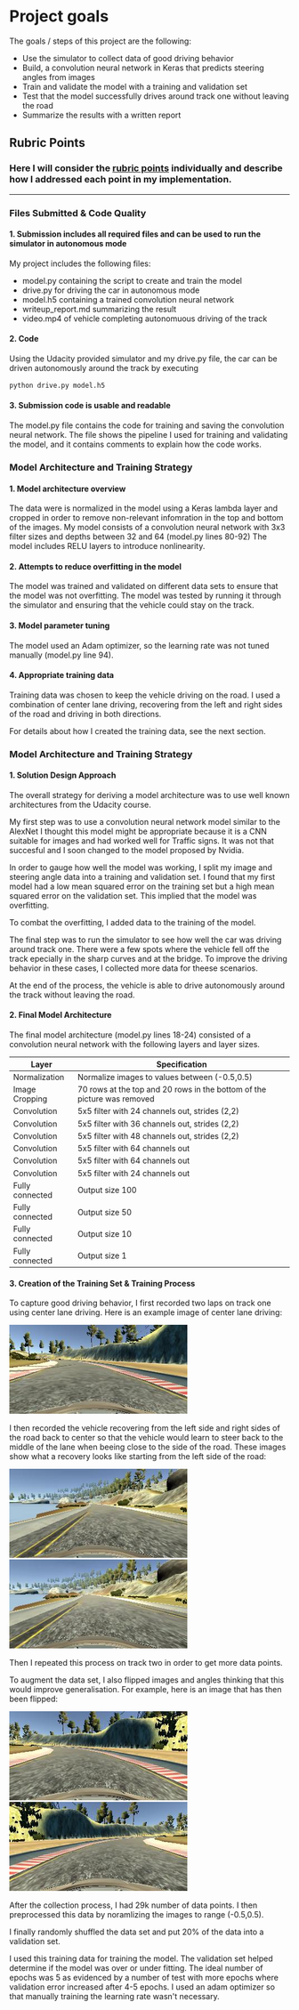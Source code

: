 
# Project goals

The goals / steps of this project are the following:
* Use the simulator to collect data of good driving behavior
* Build, a convolution neural network in Keras that predicts steering angles from images
* Train and validate the model with a training and validation set
* Test that the model successfully drives around track one without leaving the road
* Summarize the results with a written report


[//]: # (Image References)

[image1]: ./examples/center.jpg "Model Visualization"
[image3]: ./examples/leftmiddle1.jpg "Recovery Image"
[image4]: ./examples/leftmiddle2.jpg "Recovery Image"
[image6]: ./examples/normal.jpg "Normal Image"
[image7]: ./examples/flipped.jpg "Flipped Image"

## Rubric Points
### Here I will consider the [rubric points](https://review.udacity.com/#!/rubrics/432/view) individually and describe how I addressed each point in my implementation.  

---
### Files Submitted & Code Quality

#### 1. Submission includes all required files and can be used to run the simulator in autonomous mode

My project includes the following files:
* model.py containing the script to create and train the model
* drive.py for driving the car in autonomous mode
* model.h5 containing a trained convolution neural network 
* writeup_report.md summarizing the result
* video.mp4 of vehicle completing autonomuous driving of the track

#### 2. Code
Using the Udacity provided simulator and my drive.py file, the car can be driven autonomously around the track by executing 
```sh
python drive.py model.h5
```

#### 3. Submission code is usable and readable

The model.py file contains the code for training and saving the convolution neural network. The file shows the pipeline I used for training and validating the model, and it contains comments to explain how the code works.

### Model Architecture and Training Strategy

#### 1. Model architecture overview

The data were is normalized in the model using a Keras lambda layer and cropped in order to remove non-relevant infomration in the top and bottom of the images.
My model consists of a convolution neural network with 3x3 filter sizes and depths between 32 and 64 (model.py lines 80-92) 
The model includes RELU layers to introduce nonlinearity.

#### 2. Attempts to reduce overfitting in the model

The model was trained and validated on different data sets to ensure that the model was not overfitting. The model was tested by running it through the simulator and ensuring that the vehicle could stay on the track.

#### 3. Model parameter tuning

The model used an Adam optimizer, so the learning rate was not tuned manually (model.py line 94).

#### 4. Appropriate training data

Training data was chosen to keep the vehicle driving on the road. I used a combination of center lane driving, recovering from the left and right sides of the road and driving in both directions.

For details about how I created the training data, see the next section. 

### Model Architecture and Training Strategy

#### 1. Solution Design Approach

The overall strategy for deriving a model architecture was to use well known architectures from the Udacity course.

My first step was to use a convolution neural network model similar to the AlexNet I thought this model might be appropriate because it is a CNN suitable for images and had worked well for Traffic signs. It was not that succesful and I soon changed to the model proposed by Nvidia.

In order to gauge how well the model was working, I split my image and steering angle data into a training and validation set. I found that my first model had a low mean squared error on the training set but a high mean squared error on the validation set. This implied that the model was overfitting. 

To combat the overfitting, I added data to the training of the model.

The final step was to run the simulator to see how well the car was driving around track one. There were a few spots where the vehicle fell off the track epecially in the sharp curves and at the bridge. To improve the driving behavior in these cases, I collected more data for theese scenarios.

At the end of the process, the vehicle is able to drive autonomously around the track without leaving the road.

#### 2. Final Model Architecture

The final model architecture (model.py lines 18-24) consisted of a convolution neural network with the following layers and layer sizes.

|  **Layer**          |  **Specification**|
|---------------------|-------------------|
|   Normalization     |   Normalize images to values between (-0.5,0.5)                              |
|   Image Cropping    |   70 rows at the top and 20 rows in the bottom of the picture was removed    |
|   Convolution       |   5x5 filter with 24 channels out, strides (2,2)                             |
|   Convolution       |   5x5 filter with 36 channels out, strides (2,2)                             |
|   Convolution       |   5x5 filter with 48 channels out, strides (2,2)                             |
|   Convolution       |   5x5 filter with 64 channels out                                            |
|   Convolution       |   5x5 filter with 64 channels out                                            |
|   Convolution       |   5x5 filter with 24 channels out                                            |
|   Fully connected   |   Output size 100                                                            |
|   Fully connected   |   Output size 50                                                             |
|   Fully connected   |   Output size 10                                                             |
|   Fully connected   |   Output size 1                                                              |

#### 3. Creation of the Training Set & Training Process

To capture good driving behavior, I first recorded two laps on track one using center lane driving. Here is an example image of center lane driving:

![alt text][image1]

I then recorded the vehicle recovering from the left side and right sides of the road back to center so that the vehicle would learn to steer back to the middle of the lane when beeing close to the side of the road. These images show what a recovery looks like starting from the left side of the road:

![alt text][image3]
![alt text][image4]

Then I repeated this process on track two in order to get more data points.

To augment the data set, I also flipped images and angles thinking that this would improve generalisation. For example, here is an image that has then been flipped:

![alt text][image6]
![alt text][image7]

After the collection process, I had 29k number of data points. I then preprocessed this data by noramlizing the images to range (-0.5,0.5).


I finally randomly shuffled the data set and put 20% of the data into a validation set. 

I used this training data for training the model. The validation set helped determine if the model was over or under fitting. The ideal number of epochs was 5 as evidenced by a number of test with more epochs where validation error increased after 4-5 epochs. I used an adam optimizer so that manually training the learning rate wasn't necessary.
